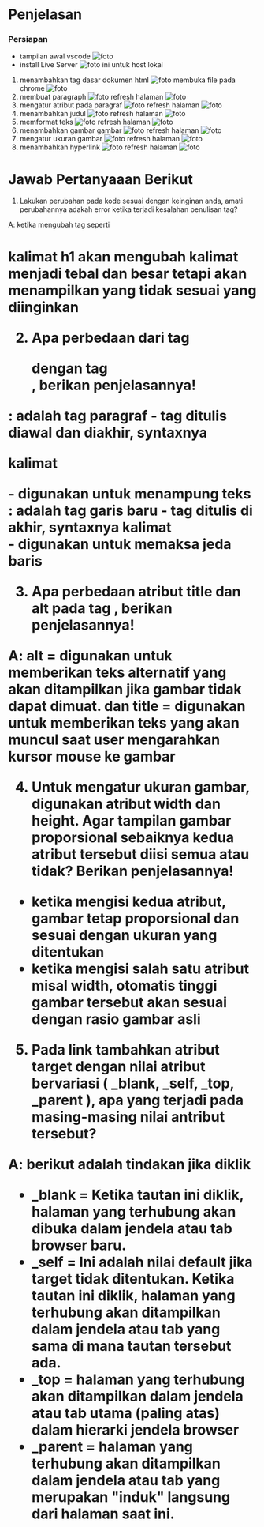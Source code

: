 # Penjelasan

### Persiapan
- tampilan awal vscode
![foto](foto/1.png)
- install Live Server
![foto](foto/2.1.png)
ini untuk host lokal
1. menambahkan tag dasar dokumen html
![foto](foto/2.png)
membuka file pada chrome
![foto](foto/3.png)
2. membuat paragraph
![foto](foto/4.png)
refresh halaman
![foto](foto/5.png)
3. mengatur atribut pada paragraf
![foto](foto/6.png)
refresh halaman
![foto](foto/7.png)
4. menambahkan judul
![foto](foto/8.png)
refresh halaman
![foto](foto/9.png)
5. memformat teks
![foto](foto/10.1.png)
refresh halaman
![foto](foto/10.2.png)
6. menambahkan gambar gambar
![foto](foto/11.3.png)
refresh halaman
![foto](foto/11.4.png)
7. mengatur ukuran gambar
![foto](foto/12.png)
refresh halaman
![foto](foto/13.png)
8. menambahkan hyperlink
![foto](foto/14.png)
refresh halaman
![foto](foto/15.png)

# Jawab Pertanyaaan Berikut
1. Lakukan perubahan pada kode sesuai dengan keinginan anda, amati perubahannya adakah error ketika terjadi kesalahan penulisan tag?

A: ketika mengubah tag seperti <h1>kalimat<h> h1 akan mengubah kalimat menjadi tebal dan besar tetapi akan menampilkan yang tidak sesuai yang diinginkan

2. Apa perbedaan dari tag <p> dengan tag <br>, berikan penjelasannya!

<P>: adalah tag paragraf
- tag ditulis diawal dan diakhir, syntaxnya <p>kalimat</p>
- digunakan untuk menampung teks
<br>: adalah tag garis baru
- tag ditulis di akhir, syntaxnya kalimat<br>
- digunakan untuk memaksa jeda baris

3. Apa perbedaan atribut title dan alt pada tag <img>, berikan penjelasannya!

A: alt = digunakan untuk memberikan teks alternatif yang akan ditampilkan jika gambar tidak dapat dimuat. dan title = digunakan untuk memberikan teks yang akan muncul saat user mengarahkan kursor mouse ke gambar

4. Untuk mengatur ukuran gambar, digunakan atribut width dan height. Agar tampilan gambar proporsional sebaiknya kedua atribut tersebut diisi semua atau tidak? Berikan penjelasannya!

- ketika mengisi kedua atribut, gambar tetap proporsional dan sesuai dengan ukuran yang ditentukan
- ketika mengisi salah satu atribut misal width, otomatis tinggi gambar tersebut akan sesuai dengan rasio gambar asli

5. Pada link tambahkan atribut target dengan nilai atribut bervariasi ( _blank, _self, _top, _parent ), apa yang terjadi pada masing-masing nilai antribut tersebut?

A: berikut adalah tindakan jika diklik
- _blank = Ketika tautan ini diklik, halaman yang terhubung akan dibuka dalam jendela atau tab browser baru.
- _self = Ini adalah nilai default jika target tidak ditentukan. Ketika tautan ini diklik, halaman yang terhubung akan ditampilkan dalam jendela atau tab yang sama di mana tautan tersebut ada.
- _top = halaman yang terhubung akan ditampilkan dalam jendela atau tab utama (paling atas) dalam hierarki jendela browser
- _parent = halaman yang terhubung akan ditampilkan dalam jendela atau tab yang merupakan "induk" langsung dari halaman saat ini.